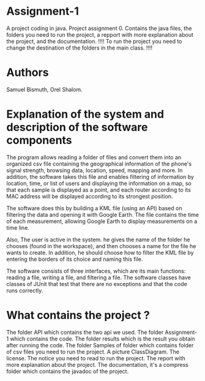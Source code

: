 # Assignment-1
A project coding in java.
Project assignment 0. 
Contains the java files, the folders you need to run the project, a repport with more explanation about the project, and the documentation.
!!!! To run the project you need to change the destination of the folders in the main class. !!!!

# Authors
Samuel Bismuth, Orel Shalom.

# Explanation of the system and description of the software components
The program allows reading a folder of files and convert them into an organized csv file containing the geographical information of the phone's signal strength, browsing data, location, speed, mapping and more. In addition, the software takes this file and enables filtering of information by location, time, or list of users and displaying the information on a map, so that each sample is displayed as a point, and each router according to its MAC address will be displayed according to its strongest position.

The software does this by building a KML file (using an API) based on filtering the data and opening it with Google Earth. The file contains the time of each measurement, allowing Google Earth to display measurements on a time line.

Also, The user is active in the system. he gives the name of the folder he chooses (found in the workspace), and then chooses a name for the file he wants to create. In addition, he should choose how to filter the KML file by entering the borders of its choice and naming this file.

The software consists of three interfaces, which are its main functions: reading a file, writing a file, and filtering a file.
The software classes have classes of JUnit that test that there are no exceptions and that the code runs correctly.

# What contains the project ?
The folder API which contains the two api we used.
The folder Assignment-1 which contains the code.
The folder results which is the result you obtain after running the code.
The folder Samples of folder which contains folder of csv files you need to run the project.
A picture ClassDiagram.
The license.
The notice you need to read to run the project.
The report with more explanation about the project.
The documentation, it's a compress folder which contains the javadoc of the project.
